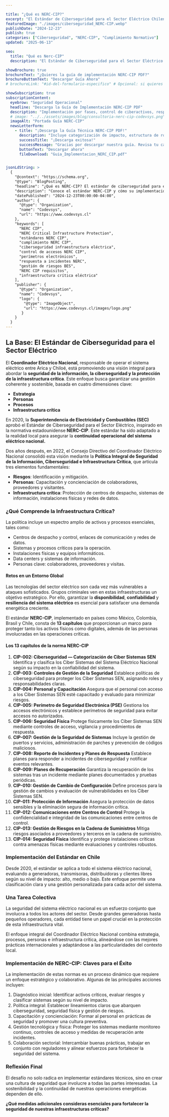 ```yaml
---

title: "¿Qué es NERC-CIP?"
excerpt: "El Estándar de Ciberseguridad para el Sector Eléctrico Chileno"
featuredImage: "./images/ciberseguridad_NERC-CIP.webp"
publishDate: "2024-12-23"
publish: true
categories: ["Ciberseguridad", "NERC-CIP", "Cumplimiento Normativo"]
updated: "2025-06-13"

seo:
  title: "Qué es Nerc-CIP"
  description: "El Estándar de Ciberseguridad para el Sector Eléctrico Chileno"

showBrochure: true
brochureText: "¿Quieres la guía de implementación NERC-CIP PDF?"
brochureButtonText: "Descargar Guía Ahora"
# brochureLink: "#id-del-formulario-especifico" # Opcional: si quieres un ancla diferente a #subscription"

showSubscription: true
subscriptionContent:
  eyebrow: "Seguridad Operacional"
  headline: "Descarga la Guía de Implementación NERC-CIP PDF"
  description: "Implementación por fases, control de ciberactivos, respuesta a incidentes y cumplimiento regulatorio para el sector eléctrico chileno."
  # image: "../../assets/images/blog/consultoria-nerc-cip-codevsys.png"
  imageAlt: "Portada Guía NERC-CIP"
  newsLetterForm:
    - title: "¡Descarga la Guía Técnica NERC-CIP PDF!"
      description: "Incluye categorización de impacto, estructura de roles, fases de implementación, controles técnicos y mejores prácticas. Ideal para generadoras, transmisoras y centros de control OT."
      successTitle: "¡Descarga exitosa!"
      successMessage: "Gracias por descargar nuestra guía. Revisa tu carpeta de descargas o tu correo electrónico si fue enviado automáticamente."
      buttonText: "Descargar ahora"
      fileDownload: "Guia_Implementacion_NERC_CIP.pdf"


jsonLdString: >
  {
    "@context": "https://schema.org",
    "@type": "BlogPosting",
    "headline": "¿Qué es NERC-CIP? El estándar de ciberseguridad para el sector eléctrico chileno",
    "description": "Conoce el estándar NERC-CIP y cómo su implementación fortalece la ciberseguridad, el cumplimiento normativo y las mejores prácticas en empresas del sector eléctrico en Chile. Descubre recomendaciones clave y recursos para asegurar la continuidad operacional y la protección de infraestructuras críticas. Descarga la guía de implementación de NERC-CIP en PDF.",
    "datePublished": "2024-12-23T00:00:00-04:00",
    "author": {
      "@type": "Organization",
      "name": "Codevsys",
      "url": "https://www.codevsys.cl"
    },
    "keywords": [
      "NERC CIP",
      "NERC Critical Infrastructure Protection",
      "estándares NERC CIP",
      "cumplimiento NERC CIP",
      "ciberseguridad infraestructura eléctrica",
      "control de accesos NERC CIP",
      "perímetros electrónicos",
      "respuesta a incidentes NERC",
      "gestión de riesgos BES",
      "NERC CIP requisitos",
      "infraestructura crítica eléctrica"
    ],
    "publisher": {
      "@type": "Organization",
      "name": "Codevsys",
      "logo": {
        "@type": "ImageObject",
        "url": "https://www.codevsys.cl/images/logo.png"
       }
    }
  }
---
```


## La Base: El Estándar de Ciberseguridad para el Sector Eléctrico

El **Coordinador Eléctrico Nacional**, responsable de operar el sistema eléctrico entre Arica y Chiloé, está promoviendo una visión integral para abordar la **seguridad de la información, la ciberseguridad y la protección de la infraestructura crítica**. Este enfoque busca garantizar una gestión coherente y sostenible, basada en cuatro dimensiones clave:

- **Estrategia**
- **Personas**
- **Procesos**
- **Infraestructura crítica**

En 2020, la **Superintendencia de Electricidad y Combustibles (SEC)** aprobó el Estándar de Ciberseguridad para el Sector Eléctrico, inspirado en la normativa estadounidense **NERC-CIP**. Este estándar ha sido adaptado a la realidad local para asegurar la **continuidad operacional del sistema eléctrico nacional.**

Dos años después, en 2022, el Consejo Directivo del Coordinador Eléctrico Nacional consolidó esta visión mediante la **Política Integral de Seguridad de la Información, Ciberseguridad e Infraestructura Crítica**, que articula tres elementos fundamentales:

- **Riesgos**: Identificación y mitigación.
- **Personas**: Capacitación y concienciación de colaboradores, proveedores y visitantes.
- **Infraestructura crítica**: Protección de centros de despacho, sistemas de información, instalaciones físicas y redes de datos.

### ¿Qué Comprende la Infraestructura Crítica?
La política incluye un espectro amplio de activos y procesos esenciales, tales como:

- Centros de despacho y control, enlaces de comunicación y redes de datos.
- Sistemas y procesos críticos para la operación.
- Instalaciones físicas y equipos informáticos.
- Data centers y sistemas de información.
- Personas clave: colaboradores, proveedores y visitas.

#### Retos en un Entorno Global

Las tecnologías del sector eléctrico son cada vez más vulnerables a ataques sofisticados. Grupos criminales ven en estas infraestructuras un objetivo estratégico. Por ello, garantizar la **disponibilidad**, **confiabilidad** y **resiliencia del sistema eléctrico** es esencial para satisfacer una demanda energética creciente.

El estándar **NERC-CIP**, implementado en países como México, Colombia, Brasil y Chile, consta de **13 capítulos** que proporcionan un marco para proteger tanto los activos físicos como digitales, además de las personas involucradas en las operaciones críticas.

#### Los 13 capítulos de la norma NERC-CIP

1. **CIP-002: Ciberseguridad — Categorización de Ciber Sistemas SEN**
Identifica y clasifica los Ciber Sistemas del Sistema Eléctrico Nacional según su impacto en la confiabilidad del sistema.
2. **CIP-003: Controles de Gestión de la Seguridad**
Establece políticas de ciberseguridad para proteger los Ciber Sistemas SEN, asignando roles y responsabilidades claras.
3. **CIP-004: Personal y Capacitación**
Asegura que el personal con acceso a los Ciber Sistemas SEN esté capacitado y evaluado para minimizar riesgos.
4. **CIP-005: Perímetro de Seguridad Electrónica (PSE)**
Gestiona los accesos electrónicos y establece perímetros de seguridad para evitar accesos no autorizados.
5. **CIP-006: Seguridad Física**
Protege físicamente los Ciber Sistemas SEN mediante controles de acceso, vigilancia y procedimientos de respuesta.
6. **CIP-007: Gestión de la Seguridad de Sistemas**
Incluye la gestión de puertos y servicios, administración de parches y prevención de códigos maliciosos.
7. **CIP-008: Reporte de Incidentes y Planes de Respuesta**
Establece planes para responder a incidentes de ciberseguridad y notificar eventos relevantes.
8. **CIP-009: Planes de Recuperación**
Garantiza la recuperación de los sistemas tras un incidente mediante planes documentados y pruebas periódicas.
9. **CIP-010: Gestión de Cambio de Configuración**
Define procesos para la gestión de cambios y evaluación de vulnerabilidades en los Ciber Sistemas SEN.
10. **CIP-011: Protección de Información**
Asegura la protección de datos sensibles y la eliminación segura de información crítica.
11. **CIP-012: Comunicaciones entre Centros de Control**
Protege la confidencialidad e integridad de las comunicaciones entre centros de control.
12. **CIP-013: Gestión de Riesgos en la Cadena de Suministros**
Mitiga riesgos asociados a proveedores y terceros en la cadena de suministro.
13. **CIP-014: Seguridad Física**
Identifica y protege instalaciones críticas contra amenazas físicas mediante evaluaciones y controles robustos.


### Implementación del Estándar en Chile

Desde 2020, el estándar se aplica a todo el sistema eléctrico nacional, evaluando a generadoras, transmisoras, distribuidoras y clientes libres según su nivel de impacto: alto, medio o bajo. Este enfoque permite una clasificación clara y una gestión personalizada para cada actor del sistema.

### Una Tarea Colectiva

La seguridad del sistema eléctrico nacional es un esfuerzo conjunto que involucra a todos los actores del sector. Desde grandes generadoras hasta pequeños operadores, cada entidad tiene un papel crucial en la protección de esta infraestructura vital.

El enfoque integral del Coordinador Eléctrico Nacional combina estrategia, procesos, personas e infraestructura crítica, alineándose con las mejores prácticas internacionales y adaptándose a las particularidades del contexto local.

### Implementación de NERC-CIP: Claves para el Éxito
La implementación de estas normas es un proceso dinámico que requiere un enfoque estratégico y colaborativo. Algunas de las principales acciones incluyen:

1. Diagnóstico inicial: Identificar activos críticos, evaluar riesgos y clasificar sistemas según su nivel de impacto.
2. Política integral: Establecer lineamientos claros que abarquen ciberseguridad, seguridad física y gestión de riesgos.
3. Capacitación y concienciación: Formar al personal en prácticas de seguridad y promover una cultura preventiva.
4. Gestión tecnológica y física: Proteger los sistemas mediante monitoreo continuo, controles de acceso y medidas de recuperación ante incidentes.
5. Colaboración sectorial: Intercambiar buenas prácticas, trabajar en conjunto con reguladores y alinear esfuerzos para fortalecer la seguridad del sistema.

### Reflexión Final
El desafío no solo radica en implementar estándares técnicos, sino en crear una cultura de seguridad que involucre a todas las partes interesadas. La sostenibilidad y la continuidad de nuestras operaciones energéticas dependen de ello.

**¿Qué medidas adicionales consideras esenciales para fortalecer la seguridad de nuestras infraestructuras críticas?**

